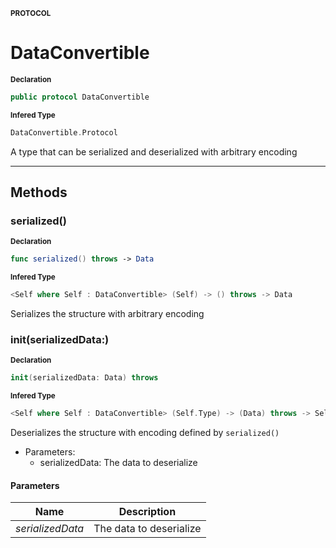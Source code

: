 <sub>**PROTOCOL**</sub>
# DataConvertible

<sub>**Declaration**</sub>
```swift
public protocol DataConvertible
```

<sub>**Infered Type**</sub>
```swift
DataConvertible.Protocol
```

A type that can be serialized and deserialized with arbitrary encoding

--------------------



## Methods
### serialized()

<sub>**Declaration**</sub>
```swift
func serialized() throws -> Data
```

<sub>**Infered Type**</sub>
```swift
<Self where Self : DataConvertible> (Self) -> () throws -> Data
```

Serializes the structure with arbitrary encoding



### init(serializedData:)

<sub>**Declaration**</sub>
```swift
init(serializedData: Data) throws
```

<sub>**Infered Type**</sub>
```swift
<Self where Self : DataConvertible> (Self.Type) -> (Data) throws -> Self
```

Deserializes the structure with encoding defined by `serialized()`
- Parameters:
   - serializedData: The data to deserialize

#### Parameters
| Name | Description |
| ---- | ----------- |
| *serializedData* | The data to deserialize |